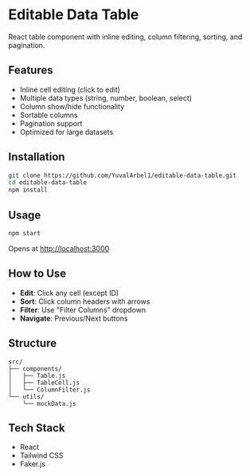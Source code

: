 # Editable Data Table

React table component with inline editing, column filtering, sorting, and pagination.

## Features

- Inline cell editing (click to edit)
- Multiple data types (string, number, boolean, select)
- Column show/hide functionality
- Sortable columns
- Pagination support
- Optimized for large datasets

## Installation

```bash
git clone https://github.com/YuvalArbel1/editable-data-table.git
cd editable-data-table
npm install
```

## Usage

```bash
npm start
```

Opens at [http://localhost:3000](http://localhost:3000)

## How to Use

- **Edit**: Click any cell (except ID)
- **Sort**: Click column headers with arrows
- **Filter**: Use "Filter Columns" dropdown
- **Navigate**: Previous/Next buttons

## Structure

```
src/
├── components/
│   ├── Table.js
│   ├── TableCell.js
│   └── ColumnFilter.js
└── utils/
    └── mockData.js
```

## Tech Stack

- React
- Tailwind CSS
- Faker.js